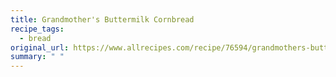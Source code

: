```yaml
---
title: Grandmother's Buttermilk Cornbread
recipe_tags:
  - bread
original_url: https://www.allrecipes.com/recipe/76594/grandmothers-buttermilk-cornbread/
summary: " "
---
```

